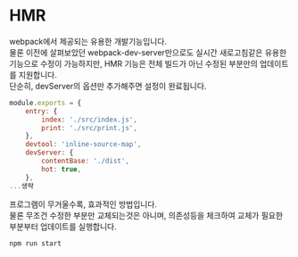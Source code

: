 # HMR
webpack에서 제공되는 유용한 개발기능입니다.  
물론 이전에 살펴보았던 webpack-dev-server만으로도 실시간 새로고침같은 유용한 기능으로 수정이 가능하지만, HMR 기능은 전체 빌드가 아닌 수정된 부분만의 업데이트를 지원합니다.  
단순히, devServer의 옵션만 추가해주면 설정이 완료됩니다.
```javascript
module.exports = {
    entry: {
        index: './src/index.js',
        print: './src/print.js',
    },
    devtool: 'inline-source-map',
    devServer: {
        contentBase: './dist',
        hot: true,
    },
...생략
```
프로그램이 무거울수록, 효과적인 방법입니다.  
물론 무조건 수정한 부분만 교체되는것은 아니며, 의존성등을 체크하여 교체가 필요한 부분부터 업데이트를 실행합니다.  
```
npm run start
```
